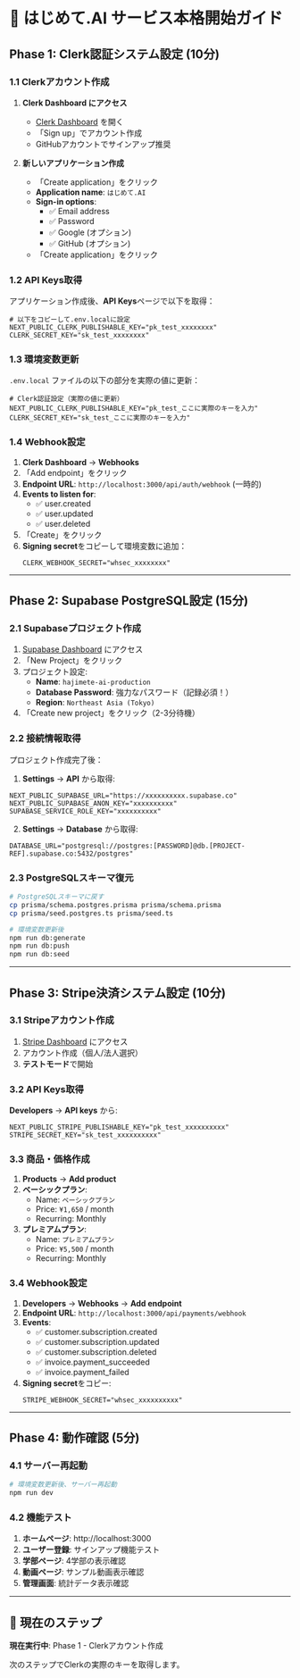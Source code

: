# 🚀 はじめて.AI サービス本格開始ガイド

## Phase 1: Clerk認証システム設定 (10分)

### 1.1 Clerkアカウント作成
1. **Clerk Dashboard にアクセス**
   - [Clerk Dashboard](https://dashboard.clerk.com/) を開く
   - 「Sign up」でアカウント作成
   - GitHubアカウントでサインアップ推奨

2. **新しいアプリケーション作成**
   - 「Create application」をクリック
   - **Application name**: `はじめて.AI`
   - **Sign-in options**: 
     - ✅ Email address
     - ✅ Password  
     - ✅ Google (オプション)
     - ✅ GitHub (オプション)
   - 「Create application」をクリック

### 1.2 API Keys取得
アプリケーション作成後、**API Keys**ページで以下を取得：

```env
# 以下をコピーして.env.localに設定
NEXT_PUBLIC_CLERK_PUBLISHABLE_KEY="pk_test_xxxxxxxx"
CLERK_SECRET_KEY="sk_test_xxxxxxxx"
```

### 1.3 環境変数更新
`.env.local` ファイルの以下の部分を実際の値に更新：

```env
# Clerk認証設定（実際の値に更新）
NEXT_PUBLIC_CLERK_PUBLISHABLE_KEY="pk_test_ここに実際のキーを入力"
CLERK_SECRET_KEY="sk_test_ここに実際のキーを入力"
```

### 1.4 Webhook設定
1. **Clerk Dashboard** → **Webhooks**
2. 「Add endpoint」をクリック
3. **Endpoint URL**: `http://localhost:3000/api/auth/webhook` (一時的)
4. **Events to listen for**:
   - ✅ user.created
   - ✅ user.updated  
   - ✅ user.deleted
5. 「Create」をクリック
6. **Signing secret**をコピーして環境変数に追加：
   ```env
   CLERK_WEBHOOK_SECRET="whsec_xxxxxxxx"
   ```

---

## Phase 2: Supabase PostgreSQL設定 (15分)

### 2.1 Supabaseプロジェクト作成
1. [Supabase Dashboard](https://supabase.com/dashboard) にアクセス
2. 「New Project」をクリック
3. プロジェクト設定:
   - **Name**: `hajimete-ai-production`
   - **Database Password**: 強力なパスワード（記録必須！）
   - **Region**: `Northeast Asia (Tokyo)`
4. 「Create new project」をクリック（2-3分待機）

### 2.2 接続情報取得
プロジェクト作成完了後：

1. **Settings** → **API** から取得:
```env
NEXT_PUBLIC_SUPABASE_URL="https://xxxxxxxxxx.supabase.co"
NEXT_PUBLIC_SUPABASE_ANON_KEY="xxxxxxxxxx"
SUPABASE_SERVICE_ROLE_KEY="xxxxxxxxxx"
```

2. **Settings** → **Database** から取得:
```env
DATABASE_URL="postgresql://postgres:[PASSWORD]@db.[PROJECT-REF].supabase.co:5432/postgres"
```

### 2.3 PostgreSQLスキーマ復元
```bash
# PostgreSQLスキーマに戻す
cp prisma/schema.postgres.prisma prisma/schema.prisma
cp prisma/seed.postgres.ts prisma/seed.ts

# 環境変数更新後
npm run db:generate
npm run db:push
npm run db:seed
```

---

## Phase 3: Stripe決済システム設定 (10分)

### 3.1 Stripeアカウント作成
1. [Stripe Dashboard](https://dashboard.stripe.com/) にアクセス
2. アカウント作成（個人/法人選択）
3. **テストモード**で開始

### 3.2 API Keys取得
**Developers** → **API keys** から:
```env
NEXT_PUBLIC_STRIPE_PUBLISHABLE_KEY="pk_test_xxxxxxxxxx"
STRIPE_SECRET_KEY="sk_test_xxxxxxxxxx"
```

### 3.3 商品・価格作成
1. **Products** → **Add product**
2. **ベーシックプラン**:
   - Name: `ベーシックプラン`
   - Price: `¥1,650` / month
   - Recurring: Monthly
3. **プレミアムプラン**:
   - Name: `プレミアムプラン`  
   - Price: `¥5,500` / month
   - Recurring: Monthly

### 3.4 Webhook設定
1. **Developers** → **Webhooks** → **Add endpoint**
2. **Endpoint URL**: `http://localhost:3000/api/payments/webhook`
3. **Events**:
   - ✅ customer.subscription.created
   - ✅ customer.subscription.updated
   - ✅ customer.subscription.deleted
   - ✅ invoice.payment_succeeded
   - ✅ invoice.payment_failed
4. **Signing secret**をコピー:
   ```env
   STRIPE_WEBHOOK_SECRET="whsec_xxxxxxxxxx"
   ```

---

## Phase 4: 動作確認 (5分)

### 4.1 サーバー再起動
```bash
# 環境変数更新後、サーバー再起動
npm run dev
```

### 4.2 機能テスト
1. **ホームページ**: http://localhost:3000
2. **ユーザー登録**: サインアップ機能テスト
3. **学部ページ**: 4学部の表示確認
4. **動画ページ**: サンプル動画表示確認
5. **管理画面**: 統計データ表示確認

---

## 🎯 現在のステップ

**現在実行中**: Phase 1 - Clerkアカウント作成

次のステップでClerkの実際のキーを取得します。